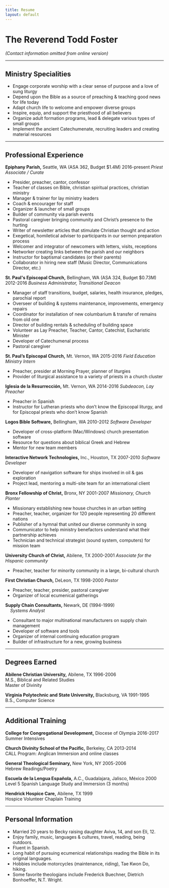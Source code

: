 ```yaml
---
title: Resume
layout: default
---
```


# The Reverend Todd Foster

_(Contact information omitted from online version)_


---
## Ministry Specialities
* Engage corporate worship with a clear sense of purpose and a love of sung liturgy
* Depend upon the Bible as a source of preaching & teaching good news for life today
* Adapt church life to welcome and empower diverse groups
* Inspire, equip, and support the priesthood of all believers
* Organize adult formation programs, lead & delegate various types of small groups
* Implement the ancient Catechumenate, recruiting leaders and creating material resources


---
## Professional Experience
**Epiphany Parish,** Seattle, WA (ASA 362, Budget $1.4M)	2016-present
	_Priest Associate / Curate_
* Presider, preacher, cantor, confessor
* Teacher of classes on Bible, christian spiritual practices, christian ministry
* Manager & trainer for lay ministry leaders
* Coach & encourager for staff
* Organizer & launcher of small groups
* Builder of community via parish events
* Pastoral caregiver bringing community and Christ’s presence to the hurting
* Writer of newsletter articles that stimulate Christian thought and action
* Exegetical, homiletical adviser to participants in our sermon preparation process
* Welcomer and integrator of newcomers with letters, visits, receptions
* Networker creating links between the parish and our neighbors
* Instructor for baptismal candidates (or their parents)
* Collaborator in hiring new staff (Music Director, Communications Director, etc.)


**St. Paul's Episcopal Church,** Bellingham, WA (ASA 324, Budget $0.73M)	2012-2016
	_Business Administrator, Transitional Deacon_
* Manager of staff transitions, budget, salaries, health insurance, pledges, parochial report
* Overseer of building & systems maintenance, improvements, emergency repairs
* Coordinator for installation of new columbarium & transfer of remains from old one
* Director of building rentals & scheduling of building space
* Volunteer as Lay Preacher, Teacher, Cantor, Catechist, Eucharistic Minister
* Developer of Catechumenal process
* Pastoral caregiver

**St. Paul’s Episcopal Church,** Mt. Vernon, WA 2015-2016
	_Field Education Ministry Intern_
* Preacher, presider at Morning Prayer, planner of liturgies
* Provider of liturgical assistance to a variety of priests in a church cluster

**Iglesia de la Resurrección,** Mt. Vernon, WA  	2014-2016
	_Subdeacon, Lay Preacher_
* Preacher in Spanish
* Instructor for Lutheran priests who don’t know the Episcopal liturgy, and for Episcopal priests who don’t know Spanish

**Logos Bible Software,** Bellingham, WA	2010-2012
	_Software Developer_
* Developer of cross-platform (Mac/Windows) church presentation software
* Resource for questions about biblical Greek and Hebrew
* Mentor for new team members

**Interactive Network Technologies,** Inc., Houston, TX 	2007-2010
	_Software Developer_
* Developer of navigation software for ships involved in oil & gas exploration
* Project lead, mentoring a multi-site team for an international client

**Bronx Fellowship of Christ,** Bronx, NY  	2001-2007
	_Missionary, Church Planter_
* Missionary establishing new house churches in an urban setting
* Preacher, teacher, organizer for 120 people representing 20 different nations
* Publisher of a hymnal that united our diverse community in song
* Communicator to help ministry benefactors understand what their partnership achieves
* Technician and technical strategist (sound system, computers) for mission team

**University Church of Christ,** Abilene, TX 	2000-2001
	_Associate for the Hispanic community_
* Preacher, teacher for minority community in a large, bi-cultural church

**First Christian Church,** DeLeon, TX 	1998-2000
	_Pastor_
* Preacher, teacher, presider, pastoral caregiver
* Organizer of local ecumenical gatherings

**Supply Chain Consultants,** Newark, DE 	(1994-1999)  
    _Systems Analyst_
* Consultant to major multinational manufacturers on supply chain management
* Developer of software and tools
* Organizer of internal continuing education program
* Builder of infrastructure for a new, growing business


---
## Degrees Earned

**Abilene Christian University,** Abilene, TX 	1996-2006  
M.S., Biblical and Related Studies  
Master of Divinity

**Virginia Polytechnic and State University,** Blacksburg, VA 	1991-1995  
B.S., Computer Science


---
## Additional Training

**College for Congregational Development,** Diocese of Olympia	2016-2017  
Summer Intensives

**Church Divinity School of the Pacific,** Berkeley, CA 	2013-2014  
CALL Program: Anglican Immersion and online classes

**General Theological Seminary,** New York, NY 	2005-2006  
Hebrew Readings/Poetry

**Escuela de la Lengua Española,** A.C., Guadalajara, Jalisco, México	2000  
Level 5 Spanish Language Study and Immersion (3 months)

**Hendrick Hospice Care,** Abilene, TX	1999  
Hospice Volunteer Chaplain Training


---

## Personal Information
* Married 20 years to Becky raising daughter Aviva, 14, and son Eli, 12.
* Enjoy family, music, languages & cultures, travel, reading, being outdoors.
* Fluent in Spanish.
* Long habit of pursuing ecumenical relationships reading the Bible in its original languages.
* Hobbies include motorcycles (maintenance, riding), Tae Kwon Do, hiking.
* Some favorite theologians include Frederick Buechner, Dietrich Bonhoeffer, N.T. Wright.

